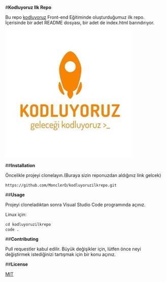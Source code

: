 #**Kodluyoruz Ilk Repo**

Bu repo [kodluyoruz](https://academy.patika.dev/courses/git/odev1) Front-end Eğitiminde oluşturduğumuz ilk repo. 
İçerisinde bir adet README dosyası, bir adet de index.html barındırıyor.

![Kodluyoruz](https://raw.githubusercontent.com/Kodluyoruz/taskforce/git/git/markdown-nedir-nasil-kullaniriz-/figures/kodluyoruz_logo.jpg)

##**Installation**

Öncelikle projeyi clonelayın.(Buraya sizin reponuzdan aldığınız link gelcek)

```
https://github.com/MonclerD/kodluyoruzilkrepo.git
```

##**Usage**

Projeyi cloneladıktan sonra Visual Studio Code programında açınız.

Linux için:
```Linux
cd kodluyoruzilkrepo
code .
```

##**Contributing**

Pull requestler kabul edilir. 
Büyük değişikler için, lütfen önce neyi değiştirmek istediğinizi tartışmak için bir konu açınız.


##**License**

[MIT](https://opensource.org/license/mit/)
